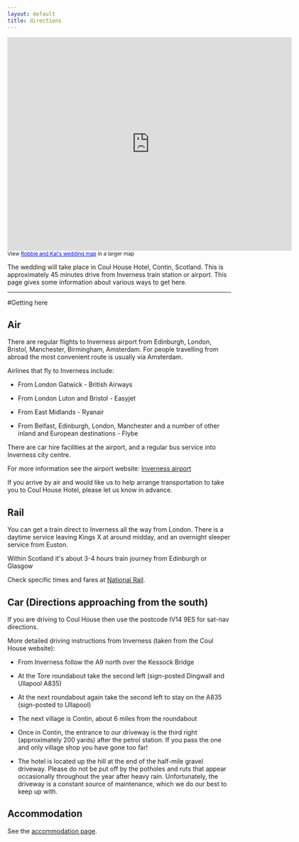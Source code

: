 ```yaml
---
layout: default
title: directions
---
```


<iframe width="640" height="480" frameborder="0" scrolling="no" marginheight="0" marginwidth="0" src="https://maps.google.co.uk/maps/ms?msa=0&amp;msid=216947055802982788673.0004c80143f8399bd2190&amp;ie=UTF8&amp;t=m&amp;source=embed&amp;ll=57.585087,-4.476929&amp;spn=0.353352,0.878906&amp;z=10&amp;output=embed"></iframe><br /><small>View <a href="https://maps.google.co.uk/maps/ms?msa=0&amp;msid=216947055802982788673.0004c80143f8399bd2190&amp;ie=UTF8&amp;t=m&amp;source=embed&amp;ll=57.585087,-4.476929&amp;spn=0.353352,0.878906&amp;z=10" style="color:#0000FF;text-align:left">Robbie and Kai's wedding map</a> in a larger map</small>

The wedding will take place in Coul House Hotel, Contin, Scotland. This is approximately 45 minutes drive from Inverness train station or airport. This page gives some information about various ways to get here.

----

#Getting here

## Air
There are regular flights to Inverness airport from Edinburgh, London, Bristol, Manchester, Birmingham, Amsterdam. For people travelling from abroad the most convenient route is usually via Amsterdam.

Airlines that fly to Inverness include:

* From London Gatwick - British Airways

* From London Luton and Bristol - Easyjet

* From East Midlands - Ryanair

* From Belfast, Edinburgh, London, Manchester and a number of other inland and European destinations - Flybe

There are car hire facilities at the airport, and a regular bus service into Inverness city centre.

For more information see the airport website: [Inverness airport](http://www.hial.co.uk:8000/inverness-airport/)

If you arrive by air and would like us to help arrange transportation to take you to Coul House Hotel, please let us know in advance.

## Rail
You can get a train direct to Inverness all the way from London. There is a daytime service leaving Kings X at around midday, and an overnight sleeper service from Euston.

Within Scotland it's about 3-4 hours train journey from Edinburgh or Glasgow

Check specific times and fares at [National Rail](http://www.nationalrail.co.uk/).

## Car (Directions approaching from the south)

If you are driving to Coul House then use the postcode IV14 9ES for sat-nav directions.

More detailed driving instructions from Inverness (taken from the Coul House website):

* From Inverness follow the A9 north over the Kessock Bridge

* At the Tore roundabout take the second left (sign-posted Dingwall and Ullapool A835)

* At the next roundabout again take the second left to stay on the A835 (sign-posted to Ullapool)

* The next village is Contin, about 6 miles from the roundabout

* Once in Contin, the entrance to our driveway is the third right (approximately 200 yards) after the petrol station. If you pass the one and only village shop you have gone too far!

* The hotel is located up the hill at the end of the half-mile gravel driveway. Please do not be put off by the potholes and ruts that appear occasionally throughout the year after heavy rain. Unfortunately, the driveway is a constant source of maintenance, which we do our best to keep up with.


## Accommodation

See the [accommodation page](/accommodation).
